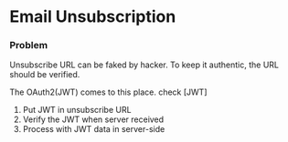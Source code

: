 # Email Unsubscription

### Problem

Unsubscribe URL can be faked by hacker. To keep it authentic, the URL should be verified.

The OAuth2(JWT) comes to this place. check [JWT]

1. Put JWT in unsubscribe URL
2. Verify the JWT when server received
3. Process with JWT data in server-side
